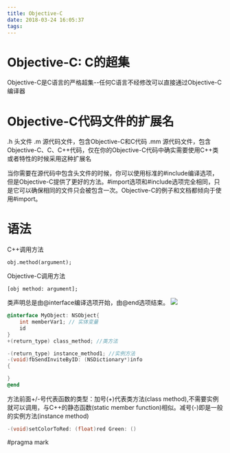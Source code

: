 ```yaml
---
title: Objective-C
date: 2018-03-24 16:05:37
tags:
---
```


# Objective-C: C的超集

Objective-C是C语言的严格超集--任何C语言不经修改可以直接通过Objective-C编译器

# Objective-C代码文件的扩展名

.h  头文件
.m  源代码文件，包含Objective-C和C代码
.mm 源代码文件，包含Objective-C、C、C++代码，仅在你的Objective-C代码中确实需要使用C++类或者特性的时候采用这种扩展名

当你需要在源代码中包含头文件的时候，你可以使用标准的#include编译选项，但是Objective-C提供了更好的方法。#import选项和#include选项完全相同，只是它可以确保相同的文件只会被包含一次。Objective-C的例子和文档都倾向于使用#import。

# 语法

C++调用方法
	
	obj.method(argument);

Objective-C调用方法

	[obj method: argument];

类声明总是由@interface编译选项开始，由@end选项结束。
<img src="http://oxcvfpext.bkt.clouddn.com/Objective-C-1.png">

```Objective-C
@interface MyObject: NSObject{
	int memberVar1; // 实体变量
	id 
}
+(return_type) class_method; //类方法

-(return_type) instance_method1; //实例方法
-(void)fbSendInviteByID: (NSDictionary*)info
{

}
@end
```
方法前面+/-号代表函数的类型：加号(+)代表类方法(class method),不需要实例就可以调用，与C++的静态函数(static member function)相似。减号(-)即是一般的实例方法(instance method)
```Objective-C
-(void)setColorToRed: (float)red Green: ()
```

#pragma mark
